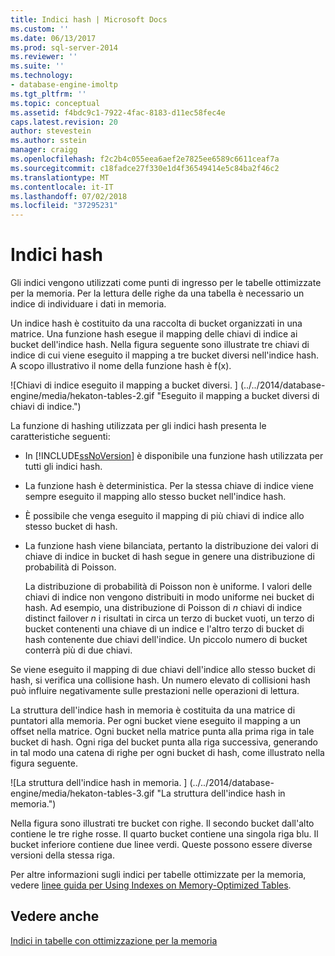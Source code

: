 ```yaml
---
title: Indici hash | Microsoft Docs
ms.custom: ''
ms.date: 06/13/2017
ms.prod: sql-server-2014
ms.reviewer: ''
ms.suite: ''
ms.technology:
- database-engine-imoltp
ms.tgt_pltfrm: ''
ms.topic: conceptual
ms.assetid: f4bdc9c1-7922-4fac-8183-d11ec58fec4e
caps.latest.revision: 20
author: stevestein
ms.author: sstein
manager: craigg
ms.openlocfilehash: f2c2b4c055eea6aef2e7825ee6589c6611ceaf7a
ms.sourcegitcommit: c18fadce27f330e1d4f36549414e5c84ba2f46c2
ms.translationtype: MT
ms.contentlocale: it-IT
ms.lasthandoff: 07/02/2018
ms.locfileid: "37295231"
---
```

# <a name="hash-indexes"></a>Indici hash
  Gli indici vengono utilizzati come punti di ingresso per le tabelle ottimizzate per la memoria. Per la lettura delle righe da una tabella è necessario un indice di individuare i dati in memoria.  
  
 Un indice hash è costituito da una raccolta di bucket organizzati in una matrice. Una funzione hash esegue il mapping delle chiavi di indice ai bucket dell'indice hash. Nella figura seguente sono illustrate tre chiavi di indice di cui viene eseguito il mapping a tre bucket diversi nell'indice hash. A scopo illustrativo il nome della funzione hash è f(x).  
  
 ![Chiavi di indice eseguito il mapping a bucket diversi. ] (../../2014/database-engine/media/hekaton-tables-2.gif "Eseguito il mapping a bucket diversi di chiavi di indice.")  
  
 La funzione di hashing utilizzata per gli indici hash presenta le caratteristiche seguenti:  
  
-   In [!INCLUDE[ssNoVersion](../includes/ssnoversion-md.md)] è disponibile una funzione hash utilizzata per tutti gli indici hash.  
  
-   La funzione hash è deterministica. Per la stessa chiave di indice viene sempre eseguito il mapping allo stesso bucket nell'indice hash.  
  
-   È possibile che venga eseguito il mapping di più chiavi di indice allo stesso bucket di hash.  
  
-   La funzione hash viene bilanciata, pertanto la distribuzione dei valori di chiave di indice in bucket di hash segue in genere una distribuzione di probabilità di Poisson.  
  
     La distribuzione di probabilità di Poisson non è uniforme. I valori delle chiavi di indice non vengono distribuiti in modo uniforme nei bucket di hash. Ad esempio, una distribuzione di Poisson di *n* chiavi di indice distinct failover *n* i risultati in circa un terzo di bucket vuoti, un terzo di bucket contenenti una chiave di un indice e l'altro terzo di bucket di hash contenente due chiavi dell'indice. Un piccolo numero di bucket conterrà più di due chiavi.  
  
 Se viene eseguito il mapping di due chiavi dell'indice allo stesso bucket di hash, si verifica una collisione hash. Un numero elevato di collisioni hash può influire negativamente sulle prestazioni nelle operazioni di lettura.  
  
 La struttura dell'indice hash in memoria è costituita da una matrice di puntatori alla memoria. Per ogni bucket viene eseguito il mapping a un offset nella matrice. Ogni bucket nella matrice punta alla prima riga in tale bucket di hash. Ogni riga del bucket punta alla riga successiva, generando in tal modo una catena di righe per ogni bucket di hash, come illustrato nella figura seguente.  
  
 ![La struttura dell'indice hash in memoria. ] (../../2014/database-engine/media/hekaton-tables-3.gif "La struttura dell'indice hash in memoria.")  
  
 Nella figura sono illustrati tre bucket con righe. Il secondo bucket dall'alto contiene le tre righe rosse. Il quarto bucket contiene una singola riga blu. Il bucket inferiore contiene due linee verdi. Queste possono essere diverse versioni della stessa riga.  
  
 Per altre informazioni sugli indici per tabelle ottimizzate per la memoria, vedere [linee guida per Using Indexes on Memory-Optimized Tables](../relational-databases/in-memory-oltp/memory-optimized-tables.md).  
  
## <a name="see-also"></a>Vedere anche  
 [Indici in tabelle con ottimizzazione per la memoria](../../2014/database-engine/indexes-on-memory-optimized-tables.md)  
  
  
